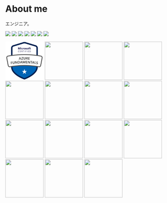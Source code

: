 # About me

エンジニア。

<p align="left">
  <a href="https://twitter.com/taokawarai"><img src="https://img.shields.io/badge/Twitter-1DA1F2?style=flat&logo=twitter&logoColor=white"/></a>
  <a href="https://www.instagram.com/taokawarai/"><img src="https://img.shields.io/badge/Instagram-E4405F?style=flat&logo=appveyor&logo=instagram&logoColor=white"/></a>
  <a href="https://www.facebook.com/tao.kawarai"><img src="https://img.shields.io/badge/Facebook-1877F2?style=flat&logo=facebook&logoColor=white"/></a>
  <a href="https://www.linkedin.com/in/tao-kawarai-0b54a2201/"><img src="https://img.shields.io/badge/LinkedIn-0077B5?style=flat&logo=linkedin&logoColor=white"/></a>
  <a href="https://qiita.com/pitao"><img src="https://qiita-badge.apiapi.app/s/pitao/contributions.svg"/></a>
  <a href="https://www.buymeacoffee.com/taokawarai"><img src="https://badgen.net/badge/icon/buymeacoffee?icon=buymeacoffee&label" /></a>
  <a href="https://store.line.me/stickershop/product/10126905/ja" ><img src="https://img.shields.io/badge/line-original%20stamp-green" /></a>
</p>

<p align="left">
  <a href="https://www.credly.com/badges/dd0aec6a-2c38-4142-8e6f-ce2cd61ea510/public_url"><img src="../images/azure-fundamentals-600x600.png" width="120" height="120"/></a>
  <a href="https://www.credly.com/badges/4283ef18-993b-43b0-83b0-45c856110f25/public_url"><img src="https://images.credly.com/size/340x340/images/2a6251f2-737b-4bf6-9190-d77570cc76fc/CERT-Fundamentals-Power-Platform.png" width="120" height="120"/></a>
  <a href="https://www.credly.com/badges/78d67cc9-c18a-4a27-8e76-7d608a6a7c82/public_url"><img src="https://images.credly.com/size/340x340/images/70eb1e3f-d4de-4377-a062-b20fb29594ea/azure-data-fundamentals-600x600.png" width="120" height="120"/></a>
  <a href="https://www.credly.com/badges/4c54f0f9-b282-481f-aaef-21262f91800f/public_url"><img src="https://images.credly.com/size/340x340/images/e1b12077-7be7-493a-8b7a-afa6e58182ce/microsoft365-security-administrator-associate-600x600.png" width="120" height="120"/></a>
  <a href="https://www.credly.com/badges/2a6923f9-e93c-4cf4-a5f3-da585759dc28/public_url"><img src="https://images.credly.com/size/340x340/images/edc0b0d8-55ec-4dfe-9353-22c1bc4e07e8/azure-database-administrator-associate-600x600.png" width="120" height="120"/></a>
  <a href="https://www.credly.com/badges/c992ea95-86c1-4b65-bbeb-efb3e2d7de98/public_url"><img src="https://images.credly.com/size/340x340/images/1ad16b6f-2c71-4a2e-ae74-ec69c4766039/azure-security-engineer-associate600x600.png" width="120" height="120"/></a>
  <a href="https://www.credly.com/badges/1d4433b0-2f46-4a5f-b466-d6c377416859/public_url"><img src="https://images.credly.com/size/680x680/images/619f60f8-4f63-4772-910e-dc31c6f2f7e8/image.png" width="120" height="120"/></a>  
  <a href="https://www.credly.com/badges/0dcf020a-cf6e-4e2b-9ca3-bebaa3cf3bdc/public_url"><img src="https://images.credly.com/size/340x340/images/336eebfc-0ac3-4553-9a67-b402f491f185/azure-administrator-associate-600x600.png" width="120" height="120"/></a>
  <a href="https://www.credly.com/badges/6b1b940d-b2b6-4a25-9205-c0d22c6d7b04/public_url"><img src="https://images.credly.com/size/340x340/images/a6ea4416-4f34-4a85-bc24-eb3fe32fd241/MCT-Microsoft_Certified_Trainer-600x600.png" width="120" height="120"/></a>
  <a href="https://www.credly.com/badges/de5c80d6-6375-4b63-b4d1-f3ae38b15d2d/public_url"><img src="https://images.credly.com/size/680x680/images/2d84e428-9078-49b6-a804-13c15383d0de/image.png" width="120" height="120"/></a>
  <a href="https://www.credly.com/badges/1dc2107c-117c-44cc-98e9-d79e1c109217/public_url"><img src="https://images.credly.com/size/680x680/images/84201552-025f-4b97-81c4-55be4ba896ff/image.png" width="120" height="120"/></a>
  <a href="https://www.credly.com/badges/aa5d805a-ba07-4b52-8efe-be9260abb525/public_url"><img src="https://images.credly.com/size/680x680/images/14d53c52-2701-4045-9f89-e5e510eee2fd/image.png" width="120" height="120"/></a>
  <a href="https://www.credly.com/badges/9ba29472-6172-4906-bda1-e632ea30b377/public_url"><img src="https://images.credly.com/size/680x680/images/5c20f0ae-176e-411e-9089-213572dba7ab/image.png" width="120" height="120"/></a>
  <a href="https://www.credly.com/badges/cf8794aa-a5cf-4e1d-8b9c-9e7088a5b695/public_url"><img src="https://images.credly.com/size/680x680/images/ba8eb12f-2d57-4e9c-b1da-c395bd1d7fd3/image.png" width="120" height="120"/></a>
  <a href="https://www.linkedin.com/posts/tao-kawarai-0b54a2201_%E5%BF%9C%E7%94%A8%E6%83%85%E5%A0%B1%E6%8A%80%E8%A1%93%E8%80%85%E8%A9%A6%E9%A8%93%E5%90%88%E6%A0%BC%E3%81%97%E3%81%BE%E3%81%97%E3%81%9F-activity-6946197471396003840-MX7C?utm_source=share&utm_medium=member_desktop"><img src="https://upload.wikimedia.org/wikipedia/commons/thumb/b/b2/IPA_logo.png/600px-IPA_logo.png" width="120" height="120"/></a>
</p>